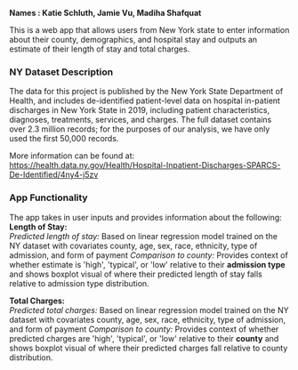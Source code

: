 __Names : Katie Schluth, Jamie Vu, Madiha Shafquat__

This is a web app that allows users from New York state to enter information about their county, demographics, and hospital stay and outputs an estimate of their length of stay and total charges. 

### NY Dataset Description
The data for this project is published by the New York State Department of Health, and includes de-identified patient-level data on hospital in-patient discharges in New York State in 2019, including patient characteristics, diagnoses, treatments, services, and charges. The full dataset contains over 2.3 million records; for the purposes of our analysis, we have only used the first 50,000 records.

More information can be found at: https://health.data.ny.gov/Health/Hospital-Inpatient-Discharges-SPARCS-De-Identified/4ny4-j5zv  

### App Functionality
The app takes in user inputs and provides information about the following:   
__Length of Stay:__  
_Predicted length of stay:_ Based on linear regression model trained on the NY dataset with covariates county, age, sex, race, ethnicity, type of admission, and form of payment
_Comparison to county:_ Provides context of whether estimate is 'high', 'typical', or 'low' relative to their __admission type__ and shows boxplot visual of where their predicted length of stay falls relative to admission type distribution.

__Total Charges:__  
_Predicted total charges:_ Based on linear regression model trained on the NY dataset with covariates county, age, sex, race, ethnicity, type of admission, and form of payment
_Comparison to county:_ Provides context of whether predicted charges are 'high', 'typical', or 'low' relative to their __county__ and shows boxplot visual of where their predicted charges fall relative to county distribution.
